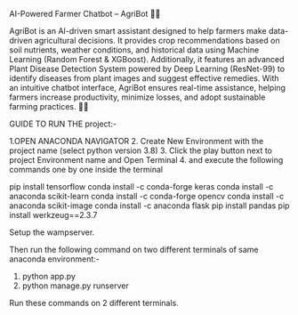 
AI-Powered Farmer Chatbot – AgriBot 🌾🤖

AgriBot is an AI-driven smart assistant designed to help farmers make data-driven agricultural decisions. 
It provides crop recommendations based on soil nutrients, weather conditions, and historical data using Machine Learning (Random Forest & XGBoost).
Additionally, it features an advanced Plant Disease Detection System powered by Deep Learning (ResNet-99) to identify diseases from plant images and suggest effective remedies.
With an intuitive chatbot interface, AgriBot ensures real-time assistance, helping farmers increase productivity, minimize losses, and adopt sustainable farming practices. 🚀🌿


GUIDE TO RUN THE project:-

1.OPEN ANACONDA NAVIGATOR
2. Create New Environment with the project name (select python version 3.8)
3. Click the play button next to project Environment name and Open Terminal
4. and execute the following commands one by one inside the terminal

pip install tensorflow
conda install -c conda-forge keras
conda install -c anaconda scikit-learn
conda install -c conda-forge opencv
conda install -c anaconda scikit-image
conda install -c anaconda flask
pip install pandas
pip install werkzeug==2.3.7

Setup the wampserver.


Then run the following command on two different terminals of same anaconda environment:-
1. python app.py
2. python manage.py runserver

Run these commands on 2 different terminals.     

